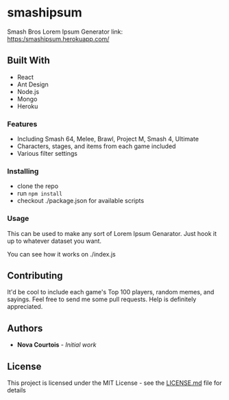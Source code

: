 # smashipsum
Smash Bros Lorem Ipsum Generator
link: [https:/smashipsum.herokuapp.com/](https://smashipsum.herokuapp.com/)

## Built With

* React
* Ant Design
* Node.js
* Mongo
* Heroku

### Features

* Including Smash 64, Melee, Brawl, Project M, Smash 4, Ultimate
* Characters, stages, and items from each game included
* Various filter settings
 
### Installing
* clone the repo
* run `npm install`
* checkout ./package.json for available scripts

### Usage

This can be used to make any sort of Lorem Ipsum Genarator.
Just hook it up to whatever dataset you want.

You can see how it works on ./index.js


## Contributing

It'd be cool to include each game's Top 100 players, random memes, and sayings.
Feel free to send me some pull requests.
Help is definitely appreciated.

## Authors

* **Nova Courtois** - *Initial work* 

## License

This project is licensed under the MIT License - see the [LICENSE.md](LICENSE.md) file for details
